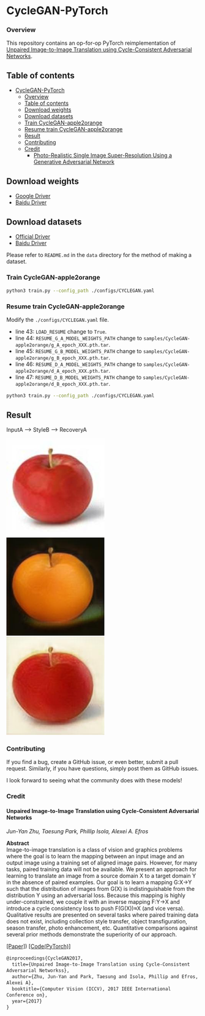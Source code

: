 # CycleGAN-PyTorch

### Overview

This repository contains an op-for-op PyTorch reimplementation of [Unpaired Image-to-Image Translation using Cycle-Consistent Adversarial Networks](https://arxiv.org/abs/1703.10593).

## Table of contents

- [CycleGAN-PyTorch](#cyclegan-pytorch)
    - [Overview](#overview)
    - [Table of contents](#table-of-contents)
    - [Download weights](#download-weights)
    - [Download datasets](#download-datasets)
    - [Train CycleGAN-apple2orange](#train-cyclegan-apple2orange)
    - [Resume train CycleGAN-apple2orange](#resume-train-cyclegan-apple2orange)
    - [Result](#result)
    - [Contributing](#contributing)
    - [Credit](#credit)
        - [Photo-Realistic Single Image Super-Resolution Using a Generative Adversarial Network](#photo-realistic-single-image-super-resolution-using-a-generative-adversarial-network)

## Download weights

- [Google Driver](https://drive.google.com/drive/folders/1L8cqGfONMx5cA7-iCJxvdeWdR8LigdyX?usp=sharing)
- [Baidu Driver](https://pan.baidu.com/s/1rXS2NQwI_pI7zPJGXKAV4g?pwd=llot)

## Download datasets

- [Official Driver](http://efrosgans.eecs.berkeley.edu/cyclegan/datasets/)
- [Baidu Driver](https://pan.baidu.com/s/1CQMNuUf6Oi3soggr9l_zLA?pwd=llot)

Please refer to `README.md` in the `data` directory for the method of making a dataset.

### Train CycleGAN-apple2orange

```bash
python3 train.py --config_path ./configs/CYCLEGAN.yaml
```

### Resume train CycleGAN-apple2orange

Modify the `./configs/CYCLEGAN.yaml` file.

- line 43: `LOAD_RESUME` change to `True`.
- line 44: `RESUME_G_A_MODEL_WEIGHTS_PATH` change to `samples/CycleGAN-apple2orange/g_A_epoch_XXX.pth.tar`.
- line 45: `RESUME_G_B_MODEL_WEIGHTS_PATH` change to `samples/CycleGAN-apple2orange/g_B_epoch_XXX.pth.tar`.
- line 46: `RESUME_D_A_MODEL_WEIGHTS_PATH` change to `samples/CycleGAN-apple2orange/d_A_epoch_XXX.pth.tar`.
- line 47: `RESUME_D_B_MODEL_WEIGHTS_PATH` change to `samples/CycleGAN-apple2orange/d_B_epoch_XXX.pth.tar`.

```bash
python3 train.py --config_path ./configs/CYCLEGAN.yaml
```

## Result

InputA --> StyleB  --> RecoveryA

<img src="figure/apple.jpg" title="InputA"/><img src="figure/fake_orange.jpg" title="StyleB"><img src="figure/rec_apple.jpg" title="RecoveryA">

### Contributing

If you find a bug, create a GitHub issue, or even better, submit a pull request. Similarly, if you have questions, simply post them as GitHub issues.   

I look forward to seeing what the community does with these models! 

### Credit

#### Unpaired Image-to-Image Translation using Cycle-Consistent Adversarial Networks
_Jun-Yan Zhu, Taesung Park, Phillip Isola, Alexei A. Efros_ <br>

**Abstract** <br>
Image-to-image translation is a class of vision and graphics problems where the goal 
is to learn the mapping between an input image and an output image using a training 
set of aligned image pairs. However, for many tasks, paired training data will not be 
available. We present an approach for learning to translate an image from a source 
domain X to a target domain Y in the absence of paired examples. Our goal is to learn 
a mapping G:X→Y such that the distribution of images from G(X) is indistinguishable
from the distribution Y using an adversarial loss. Because this mapping is highly
under-constrained, we couple it with an inverse mapping F:Y→X and introduce a cycle 
consistency loss to push F(G(X))≈X (and vice versa). Qualitative results are presented 
on several tasks where paired training data does not exist, including collection 
style transfer, object transfiguration, season transfer, photo enhancement, etc. 
Quantitative comparisons against several prior methods demonstrate the superiority
of our approach.

[[Paper]](https://arxiv.org/pdf/1703.10593)) [[Code(PyTorch)]](https://github.com/junyanz/pytorch-CycleGAN-and-pix2pix)

```
@inproceedings{CycleGAN2017,
  title={Unpaired Image-to-Image Translation using Cycle-Consistent Adversarial Networkss},
  author={Zhu, Jun-Yan and Park, Taesung and Isola, Phillip and Efros, Alexei A},
  booktitle={Computer Vision (ICCV), 2017 IEEE International Conference on},
  year={2017}
}
```
